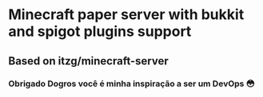 # Minecraft paper server with bukkit and spigot plugins support
## Based on itzg/minecraft-server
### Obrigado Dogros você é minha inspiração a ser um DevOps :flushed: